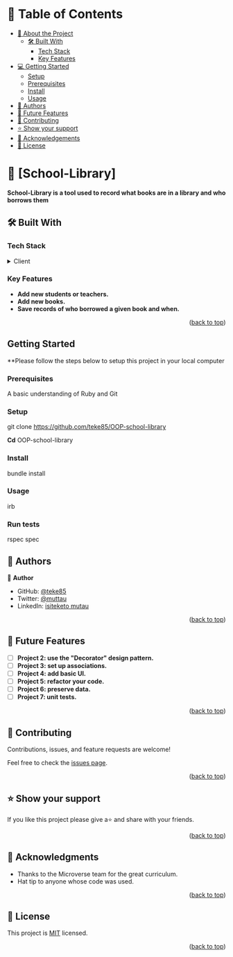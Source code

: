 # 📗 Table of Contents

- [📖 About the Project](#about-project)
  - [🛠 Built With](#built-with)
    - [Tech Stack](#tech-stack)
    - [Key Features](#key-features)
- [💻 Getting Started](#getting-started)
  - [Setup](#setup)
  - [Prerequisites](#prerequisites)
  - [Install](#install)
  - [Usage](#usage)
- [👥 Authors](#authors)
- [🔭 Future Features](#future-features)
- [🤝 Contributing](#contributing)
- [⭐️ Show your support](#support)
- [🙏 Acknowledgements](#acknowledgements)
- [📝 License](#license)

<!-- PROJECT DESCRIPTION -->

# 📖 [School-Library] <a name="about-project"></a>

**School-Library is a tool used to record what books are in a library and who borrows them**

## 🛠 Built With <a name="built-with"></a>

### Tech Stack <a name="tech-stack"></a>

<details>
  <summary>Client</summary>
  <ul>
    <li><a href="https://www.ruby-lang.org/en/">Ruby</a></li>
  </ul>
</details>

<!-- Features -->

### Key Features <a name="key-features"></a>

- **Add new students or teachers.**
- **Add new books.**
- **Save records of who borrowed a given book and when.**

<p align="right">(<a href="#readme-top">back to top</a>)</p>

## Getting Started

\*\*Please follow the steps below to setup this project in your local computer

### Prerequisites

A basic understanding of Ruby and Git

### Setup
git clone https://github.com/teke85/OOP-school-library

**Cd** OOP-school-library

### Install
bundle install

### Usage
irb

### Run tests
rspec spec

<!-- AUTHORS -->

## 👥 Authors <a name="authors"></a>

👤 **Author**

- GitHub: [@teke85](https://github.com/teke85)
- Twitter: [@muttau](https://twitter.com/muttau)
- LinkedIn: [isiteketo mutau](https://www.linkedin.com/in/isiteketo-mutau-736894241/)

<p align="right">(<a href="#readme-top">back to top</a>)</p>

<!-- FUTURE FEATURES -->

## 🔭 Future Features <a name="future-features"></a>

- [ ] **Project 2: use the "Decorator" design pattern.**
- [ ] **Project 3: set up associations.**
- [ ] **Project 4: add basic UI.**
- [ ] **Project 5: refactor your code.**
- [ ] **Project 6: preserve data.**
- [ ] **Project 7: unit tests.**

<p align="right">(<a href="#readme-top">back to top</a>)</p>

<!-- CONTRIBUTING -->

## 🤝 Contributing <a name="contributing"></a>

Contributions, issues, and feature requests are welcome!

Feel free to check the [issues page](https://github.com/teke85/OOP-school-library/issues).

<p align="right">(<a href="#readme-top">back to top</a>)</p>

<!-- SUPPORT -->

## ⭐️ Show your support <a name="support"></a>

If you like this project please give a⭐️ and share with your friends.

<p align="right">(<a href="#readme-top">back to top</a>)</p>

<!-- ACKNOWLEDGEMENTS -->

## 🙏 Acknowledgments <a name="acknowledgements"></a>

- Thanks to the Microverse team for the great curriculum.
- Hat tip to anyone whose code was used.

<p align="right">(<a href="#readme-top">back to top</a>)</p>

<!-- LICENSE -->

## 📝 License <a name="license"></a>

This project is [MIT](./LICENSE) licensed.

<p align="right">(<a href="#readme-top">back to top</a>)</p>
